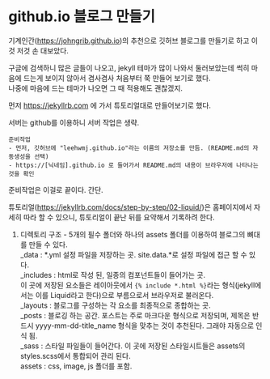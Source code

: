 # github.io 블로그 만들기

기계인간(https://johngrib.github.io)의 추천으로 깃허브 블로그를 만들기로 하고 이것 저것 손 대보았다.

구글에 검색하니 많은 글들이 나오고, jekyll 테마가 많이 나와서 둘러보았는데 썩히 마음에 드는게 보이지 않아서 겸사겸사 처음부터 쭉 만들어 보기로 했다.  
나중에 마음에 드는 테마가 나오면 그 때 적용해도 괜찮겠지.

먼저 https://jekyllrb.com 에 가서 튜토리얼대로 만들어보기로 했다.

서버는 github를 이용하니 서버 작업은 생략.

    준비작업
    - 먼저, 깃허브에 "leehwmj.github.io"라는 이름의 저장소를 만듬. (README.md의 자동생성을 선택)
    - https://[닉네임].github.io 로 들어가서 README.md의 내용이 브라우저에 나타나는 것을 확인

준비작업은 이걸로 끝이다. 간단.

튜토리얼(https://jekyllrb.com/docs/step-by-step/02-liquid/)은 홈페이지에서 자세히 따라 할 수 있으니, 튜토리얼이 끝난 뒤를 요약해서 기록하려 한다.

1. 디렉토리 구조 - 5개의 필수 폴더와 하나의 assets 폴더를 이용하여 블로그의 뼈대를 만들 수 있다.  
_data : *.yml 설정 파일을 저장하는 곳. site.data.*로 설정 파일에 접근 할 수 있다.  
_includes : html로 작성 된, 일종의 컴포넌트들이 들어가는 곳.  
이 곳에 저장된 요소들은 레이아웃에서 `{% include *.html %}`라는 형식(jekyll에서는 이를 Liquid라고 한다)으로 부름으로서 브라우저로 불러온다.  
_layouts : 블로그를 구성하는 각 요소를 최종적으로 종합하는 곳.  
_posts : 블로깅 하는 공간. 포스트는 주로 마크다운 형식으로 저장되며, 제목은 반드시 yyyy-mm-dd-title_name 형식을 맞추는 것이 추천된다. 그래야 자동으로 인식 됨.  
_sass : 스타일 파일들이 들어간다. 이 곳에 저장된 스타일시트들은 assets의 styles.scss에서 통합되어 관리 된다.  
assets : css, image, js 폴더를 포함.
